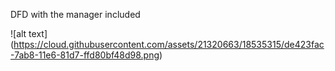 DFD with the manager included

![alt text] (https://cloud.githubusercontent.com/assets/21320663/18535315/de423fac-7ab8-11e6-81d7-ffd80bf48d98.png)
